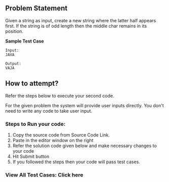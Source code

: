 ## Problem Statement

Given a string as input, create a new string where the latter half appears first. If
the string is of odd length then the middle char remains in its position.

**Sample Test Case**
```
Input:
JAVA

Output:
VAJA
```
## How to attempt?

Refer the steps below to execute your second code.

For the given problem the system will provide user inputs directly. You don't need to write any code to take user input.

### Steps to Run your code:

1. Copy the source code from Source Code Link.
2. Paste in the editor window on the right
3. Refer the solution code given below and make necessary changes to your code
4. Hit Submit button
5. If you followed the steps then your code will pass test cases.
### View All Test Cases: Click here
